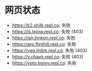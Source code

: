 # 网页状态
- https://k2.shilh.repl.co: 失败
- https://ls.tpjow.repl.co: 失败 (403)
- https://jsn.limkon.repl.co: 失败
- https://aro.flinthill.repl.co: 失败
- https://veg.linlim.repl.co: 失败 (403)
- https://v.chavir.repl.co: 失败 (403)
- https://ypto.tnpyv.repl.co: 失败

